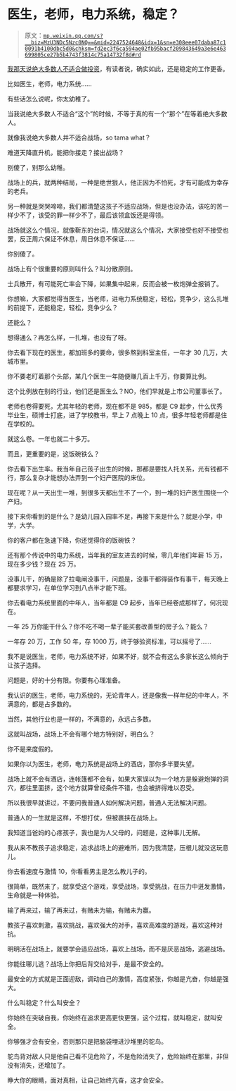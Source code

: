 # 医生，老师，电力系统，稳定？

> 原文：[`mp.weixin.qq.com/s?__biz=MzU3NDc5Nzc0NQ==&mid=2247524648&idx=1&sn=e308eee07daba87c10091b4100dbc5d0&chksm=fd2ec3f6ca594ae02fb95bacf209843649a3e6e463699805ce27b5b4743f3814c75a14732f8d#rd`](http://mp.weixin.qq.com/s?__biz=MzU3NDc5Nzc0NQ==&mid=2247524648&idx=1&sn=e308eee07daba87c10091b4100dbc5d0&chksm=fd2ec3f6ca594ae02fb95bacf209843649a3e6e463699805ce27b5b4743f3814c75a14732f8d#rd)

[我那天说绝大多数人不适合做投资](http://mp.weixin.qq.com/s?__biz=MzU3NDc5Nzc0NQ==&mid=2247524198&idx=1&sn=96fa607b03c6543656f51a9cb7e18bc1&chksm=fd2e3db8ca59b4ae26a6c0ee4464fbb87c92942a0718696f63ae08fad2bc0906f08703c99630&scene=21#wechat_redirect)，有读者说，确实如此，还是稳定的工作更香。 

比如医生，老师，电力系统......

有些话怎么说呢，你太幼稚了。 

当我说绝大多数人不适合“这个”的时候，不等于真的有一个“那个”在等着绝大多数人。 

就像我说绝大多数人并不适合战场，so tama what？ 

难道天降直升机，能把你接走？接出战场？ 

别傻了，别那么幼稚。

战场上的兵，就两种结局，一种是绝世狠人，他正因为不怕死，才有可能成为幸存的老兵。

另一种就是哭哭啼啼，我们都清楚这孩子不适应战场，但是也没办法，该吃的苦一样少不了，该受的罪一样少不了，最后该领盒饭还是得领。 

战场就这么个情况，就像靳东的台词，情况就这么个情况，大家接受也好不接受也罢，反正周六保证不休息，周日休息不保证...... 

你别傻了。 

战场上有个很重要的原则叫什么？叫分散原则。 

士兵散开，有可能死亡率会下降，如果集中起来，反而会被一枚炮弹全报销了。

你想嘛，大家都觉得当医生，当老师，进电力系统稳定，轻松，竞争少，这么扎堆的前提下，还能稳定，轻松，竞争少么？ 

还能么？

想得通么？再怎么样，一扎堆，也没有了呀。 

你去看下现在的医生，都加班多的要命，很多熬到科室主任，一年才 30 几万，大城市里。 

你不要老盯着那个头部，某几个医生一年随便赚几百上千万，你要算比例。 

这个比例放在别的行业，他们还是医生么？NO，他们早就是上市公司董事长了。 

老师也卷得要死，尤其年轻的老师，现在都不是 985，都是 C9 起步，什么优秀毕业生，硕博士打底，进了学校教书，早上 7 点晚上 10 点，很多年轻老师都是住在学校的。 

就这么卷。一年也就二十多万。

而且，更重要的是，这饭碗铁么？ 

你去看下出生率。我当年自己孩子出生的时候，那都是要找人托关系，光有钱都不行，那么复杂才能想办法弄到一个妇产医院的床位。

现在呢？从一天出生一堆，到很多天都出生不了一个，到一堆的妇产医生围绕一个产妇。

接下来你看到的是什么？是幼儿园入园率不足，再接下来是什么？就是小学，中学，大学。 

你的客户都在急速下降，你还觉得你的饭碗铁？

还有那个传说中的电力系统，当年我的室友进去的时候，零几年他们年薪 15 万，现在多少钱？现在 25 万。 

没事儿干，的确是除了拉电闸没事干，问题是，没事干都得装作有事干，每天晚上都要求学习，在单位学习到八点半才能下班。 

你去看电力系统里面的中年人，当年都是 C9 起步，当年已经卷成那样了，何况现在。 

一年 25 万你能干什么？你不吃不喝一辈子能买套改善型的房子么？能么？ 

一年存 20 万，工作 50 年，存 1000 万，终于够验资标准，可以摇号了......

我不是说医生，老师，电力系统不好，如果不好，就不会有这么多家长这么倾向于让孩子选择。 

问题是，好的十分有限。你要有心理准备。

我认识的医生，老师，电力系统的，无论青年人，还是像我一样年纪的中年人，不满意的，都是占多数的。

当然，其他行业也是一样的，不满意的，永远占多数。 

这就叫战场，战场上不会有哪个地方特别好，明白么？ 

你不是来度假的。

如果你以为医生，老师，电力系统是战场上的酒店，那你多半要失望。 

战场上就不会有酒店，连帐篷都不会有，如果大家误以为一个地方是躲避炮弹的洞穴，都往里面挤，这个地方就算曾经条件不错，也会被挤得难以忍受。 

所以我很早就讲过，不要问我普通人如何解决问题，普通人无法解决问题。

普通人的一生就是这样，不想打仗，但被裹挟在战场上。 

我知道当爸妈的心疼孩子，我也是为人父母的，问题是，这种事儿无解。

我从来不教孩子追求稳定，追求战场上的避难所，因为我清楚，压根儿就没这玩意儿。 

你去看速度与激情 10，你看看男主是怎么教儿子的。 

很简单，既然来了，就享受这个游戏，享受战场，享受挑战，在压力中迸发激情，生命就是一种体验。 

输了再来过，输了再来过，有赌未为输，有赌未为赢。 

教孩子喜欢刺激，喜欢挑战，喜欢强大的对手，喜欢高难度的游戏，喜欢这种对抗。 

明明活在战场上，就要学会适应战场，喜欢上战场，而不是厌恶战场，逃避战场。 

你能往哪儿逃？战场上你把后背交给对手，是最不安全的。 

最安全的方式就是正面迎敌，调动自己的激情，高度紧张，你越是亢奋，你越是强大。

什么叫稳定？什么叫安全？

你始终在突破自我，你始终在追求更高更快更强，这个过程，就叫稳定，就叫安全。

你够强才会有安全，否则那只是把脑袋埋进沙堆里的鸵鸟。

鸵鸟背对敌人只是他自己看不见危险了，不是危险消失了，危险始终在那里，非但没有消失，还增加了。 

睁大你的眼睛，面对真相，让自己始终亢奋，这才会安全。